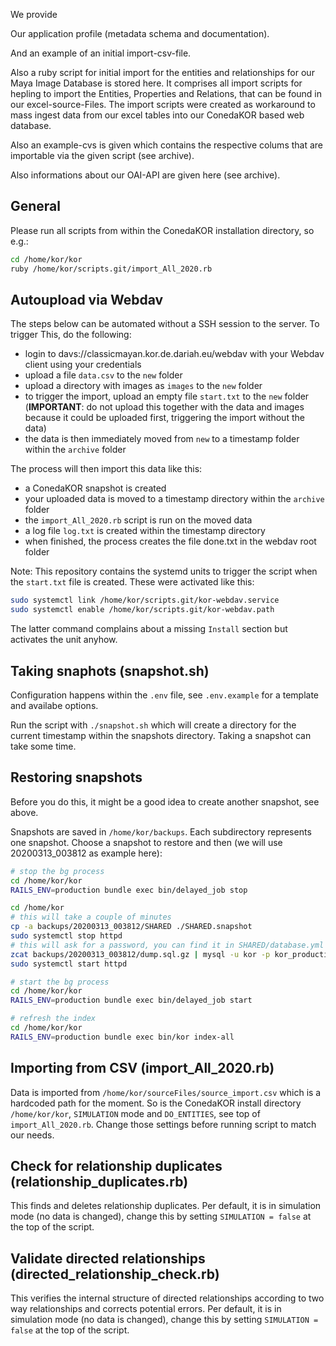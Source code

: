 We provide 

Our application profile (metadata schema and documentation).  

And an example of an initial import-csv-file. 

Also a ruby script for initial import for the entities and relationships for our Maya Image Database 
is stored here. It comprises all import scripts for hepling to import the Entities, Properties and Relations, that can be found in our excel-source-Files. The import scripts were created as workaround to mass ingest data 
from our excel tables into our ConedaKOR based web database. 

Also an example-cvs is given which contains the respective colums that are importable via the given script (see archive). 

Also informations about our OAI-API are given here (see archive). 

## General

Please run all scripts from within the ConedaKOR installation directory, so
e.g.:

~~~bash
cd /home/kor/kor
ruby /home/kor/scripts.git/import_All_2020.rb
~~~

## Autoupload via Webdav

The steps below can be automated without a SSH session to the server. To trigger
This, do the following:

* login to davs://classicmayan.kor.de.dariah.eu/webdav with your Webdav client
  using your credentials
* upload a file `data.csv` to the `new` folder
* upload a directory with images as `images` to the `new` folder
* to trigger the import, upload an empty file `start.txt` to the `new` folder
  (**IMPORTANT**: do not upload this together with the data and images because
  it could be uploaded first, triggering the import without the data)
* the data is then immediately moved from `new` to a timestamp folder within the
  `archive` folder

The process will then import this data like this:

* a ConedaKOR snapshot is created
* your uploaded data is moved to a timestamp directory within the `archive`
  folder
* the `import_All_2020.rb` script is run on the moved data
* a log file `log.txt` is created within the timestamp directory
* when finished, the process creates the file done.txt in the webdav root folder

Note: This repository contains the systemd units to trigger the script when the
`start.txt` file is created. These were activated like this:

~~~bash
sudo systemctl link /home/kor/scripts.git/kor-webdav.service
sudo systemctl enable /home/kor/scripts.git/kor-webdav.path
~~~

The latter command complains about a missing `Install` section but activates
the unit anyhow.

## Taking snaphots (snapshot.sh)

Configuration happens within the `.env` file, see `.env.example` for a template
and availabe options.

Run the script with `./snapshot.sh` which will create a directory for the
current timestamp within the snapshots directory. Taking a snapshot can take
some time.

## Restoring snapshots

Before you do this, it might be a good idea to create another snapshot, see
above.

Snapshots are saved in `/home/kor/backups`. Each subdirectory represents one
snapshot. Choose a snapshot to restore and then (we will use 20200313_003812
as example here):

~~~bash
# stop the bg process
cd /home/kor/kor
RAILS_ENV=production bundle exec bin/delayed_job stop

cd /home/kor
# this will take a couple of minutes
cp -a backups/20200313_003812/SHARED ./SHARED.snapshot
sudo systemctl stop httpd
# this will ask for a password, you can find it in SHARED/database.yml
zcat backups/20200313_003812/dump.sql.gz | mysql -u kor -p kor_production
sudo systemctl start httpd

# start the bg process
cd /home/kor/kor
RAILS_ENV=production bundle exec bin/delayed_job start

# refresh the index
cd /home/kor/kor
RAILS_ENV=production bundle exec bin/kor index-all
~~~

## Importing from CSV (import_All_2020.rb)

Data is imported from `/home/kor/sourceFiles/source_import.csv` which is a 
hardcoded path for the moment. So is the ConedaKOR install directory
`/home/kor/kor`, `SIMULATION` mode and `DO_ENTITIES`, see top of
`import_All_2020.rb`. Change those settings before running script to match our
needs.

## Check for relationship duplicates (relationship_duplicates.rb)

This finds and deletes relationship duplicates. Per default, it is in simulation
mode (no data is changed), change this by setting `SIMULATION = false` at the
top of the script.

## Validate directed relationships (directed_relationship_check.rb)

This verifies the internal structure of directed relationships according to  two
way relationships and corrects potential errors. Per default, it is in
simulation mode (no data is changed), change this by setting `SIMULATION =
false` at the top of the script.